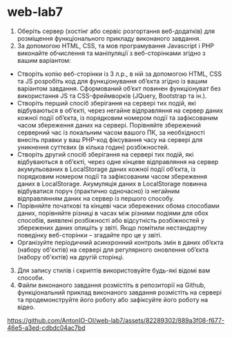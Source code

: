 # web-lab7

1. Оберіть сервер (хостінг або сервіс розгортання веб-додатків) для
   розміщення функціонального прикладу виконаного завдання.
2. За допомогою HTML, CSS, та мов програмування Javascript і PHP виконайте
   обчислення та маніпуляції з веб-сторінками згідно з вашим варіантом:

- Створіть копію веб-сторінки із 3 л.р., в ній за допомогою HTML, CSS та JS розробіть код для функціонування об’єкта згідно із вашим
  варіантом завдання. Сформований об’єкт повинен функціонуват
  без використання JS та CSS-фреймворків (JQuery, Bootstrap та ін.).
- Створіть перший спосіб зберігання на сервері тих подій, які
  відбуваються в об’єкті, через негайне відправляння на сервер даних
  кожної події об’єкта, із порядковим номером події та зафіксованим
  часом збереження даних на сервері. Порівняйте збережений
  серверний час із локальним часом вашого ПК, за необхідності внесіть
  правки у ваш PHP-код фіксування часу на сервері для уникнення
  суттєвих (в кілька годин) розбіжностей.
- Створіть другий спосіб зберігання на сервері тих подій, які
  відбуваються в об’єкті, через одне кінцеве відправляння на сервер
  акумульованих в LocalStorage даних кожної події об’єкта, із
  порядковим номером події та зафіксованим часом збереження
  даних в LocalStorage. Акумуляція даних в LocalStorage повинна
  відбуватися поруч (практично одночасно) із негайним
  відправлянням даних на сервер із першого способу.
- Порівняйте початкові та кінцеві часи збережених обома способами
  даних, порівняйте різниці в часах між різними подіями для обох
  способів, виявлені розбіжності або відсутність розбіжностей у
  збережених даних опишіть у звіті. Якщо помітили нестандартну
  поведінку веб-сторінки – згадайте про це у звіті.
- Організуйте періодичний асинхронний контроль змін в даних об’єкта
  (набору об'єктів) на сервері для регулярного оновлення об’єкта
  (набору об'єктів) на другій сторінці.

3. Для запису стилів і скриптів використовуйте будь-які відомі вам способи.
4. Файли виконаного завдання розмістіть в репозиторії на Github,
   функціональний приклад виконаного завдання розмістіть на сервері та
   продемонструйте його роботу або зафіксуйте його роботу на відео.

https://github.com/AntonIO-OI/web-lab7/assets/82289302/889a3f08-f677-46e5-a3ed-cdbdc04ac7bd

